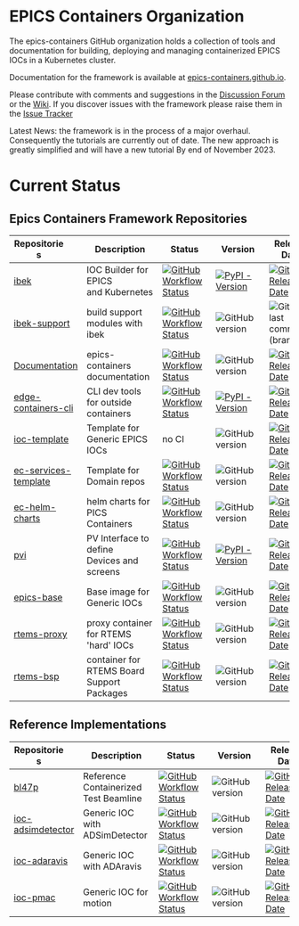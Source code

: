 # EPICS Containers Organization

The epics-containers GitHub organization holds a collection of tools and documentation
for building, deploying and managing containerized EPICS IOCs in a Kubernetes cluster.

Documentation for the framework is available at
[epics-containers.github.io](https://epics-containers.github.io/).

Please contribute with comments and suggestions in the
[Discussion Forum](https://github.com/epics-containers/epics-containers.github.io/discussions)
or the [Wiki](https://github.com/epics-containers/epics-containers.github.io/wiki).
If you discover issues with the framework please raise them in the
[Issue Tracker](https://github.com/epics-containers/epics-containers.github.io/issues)


Latest News: the framework is in the process of a major overhaul. Consequently
the tutorials are currently out of date. The new approach is greatly simplified
and will have a new tutorial By end of November 2023.

# Current Status

## Epics Containers Framework Repositories

|<div style="width:90px">Repositories</div>|<div style="width:120px">Description</div>|<div style="width:80px">Status</div>|<div style="width:80px">Version</div>|<div style="width:80px">Release Date</div>|
|------------------------------------------|------------------------------------------|------------------------------------|-------------------------------------|------------------------------------------|
|[ibek](https://github.com/epics-containers/ibek)|IOC Builder for EPICS<br>and Kubernetes|[![GitHub Workflow Status](https://img.shields.io/github/actions/workflow/status/epics-containers/ibek/code.yml)](https://github.com/epics-containers/ibek/actions)|[![PyPI - Version](https://img.shields.io/pypi/v/ibek?label=pypiver)](https://pypi.org/project/ibek)|[![GitHub Release Date](https://img.shields.io/github/release-date/epics-containers/ibek?label=release)](https://github.com/epics-containers/ibek/releases)|
|[ibek-support](https://github.com/epics-containers/ibek-support)|build support modules with ibek|[![GitHub Workflow Status](https://img.shields.io/github/actions/workflow/status/epics-containers/ibek-support/build.yml)](https://github.com/epics-containers/ibek-support/actions)|![GitHub version](https://img.shields.io/github/release/epics-containers/ibek-support/all?include_prereleases;label=tag)|![GitHub last commit (branch)](https://img.shields.io/github/last-commit/epics-containers/ibek-support/main?label=main)|
|[Documentation](https://github.com/epics-containers/epics-containers.github.io)|epics-containers<br>documentation|[![GitHub Workflow Status](https://img.shields.io/github/actions/workflow/status/epics-containers/epics-containers.github.io/ci.yml)](https://github.com/epics-containers/epics-containers.github.io/actions)|![GitHub version](https://img.shields.io/github/release/epics-containers/epics-containers.github.io/all?include_prereleases;label=tag)|[![GitHub Release Date](https://img.shields.io/github/release-date/epics-containers/epics-containers.github.io?label=release)](https://github.com/epics-containers/epics-containers.github.io/releases)|
|[edge-containers-cli](https://github.com/epics-containers/edge-containers-cli)|CLI dev tools for outside containers|[![GitHub Workflow Status](https://img.shields.io/github/actions/workflow/status/epics-containers/edge-containers-cli/ci.yml)](https://github.com/epics-containers/edge-containers-cli/actions)|[![PyPI - Version](https://img.shields.io/pypi/v/edge-containers-cli?label=pypiver)](https://pypi.org/project/edge-containers-cli)|[![GitHub Release Date](https://img.shields.io/github/release-date/epics-containers/edge-containers-cli?label=release)](https://github.com/epics-containers/edge-containers-cli/releases)|
|[ioc-template](https://github.com/epics-containers/ioc-template)|Template for Generic EPICS IOCs|no CI|![GitHub version](https://img.shields.io/github/release/epics-containers/ioc-template/all?include_prereleases;label=tag)|[![GitHub Release Date](https://img.shields.io/github/release-date/epics-containers/ioc-template?label=release)](https://github.com/epics-containers/ioc-template/releases)|
|[ec-services-template](https://github.com/epics-containers/ec-services-template)|Template for  Domain repos|[![GitHub Workflow Status](https://img.shields.io/github/actions/workflow/status/epics-containers/ec-services-template/ci.yml)](https://github.com/epics-containers/ec-services-template/actions)|![GitHub version](https://img.shields.io/github/release/epics-containers/ec-services-template/all?include_prereleases;label=tag)|[![GitHub Release Date](https://img.shields.io/github/release-date/epics-containers/ec-services-template?label=release)](https://github.com/epics-containers/ec-services-template/releases)|
|[ec-helm-charts](https://github.com/epics-containers/ec-helm-charts)|helm charts for PICS Containers|[![GitHub Workflow Status](https://img.shields.io/github/actions/workflow/status/epics-containers/ec-helm-charts/helm_deploy.yml)](https://github.com/epics-containers/ec-helm-charts/actions)|![GitHub version](https://img.shields.io/github/release/epics-containers/ec-helm-charts/all?include_prereleases;label=tag)|[![GitHub Release Date](https://img.shields.io/github/release-date/epics-containers/ec-helm-charts?label=release)](https://github.com/epics-containers/ec-helm-charts/releases)|
|[pvi](https://github.com/epics-containers/pvi)|PV Interface to define<br>Devices and screens|[![GitHub Workflow Status](https://img.shields.io/github/actions/workflow/status/epics-containers/pvi/code.yml)](https://github.com/epics-containers/pvi/actions)|[![PyPI - Version](https://img.shields.io/pypi/v/pvi?label=pypiver)](https://pypi.org/project/pvi)|[![GitHub Release Date](https://img.shields.io/github/release-date/epics-containers/pvi?label=release)](https://github.com/epics-containers/pvi/releases)|
|[epics-base](https://github.com/epics-containers/epics-base)|Base image for Generic IOCs|[![GitHub Workflow Status](https://img.shields.io/github/actions/workflow/status/epics-containers/epics-base/build.yml)](https://github.com/epics-containers/epics-base/actions)|![GitHub version](https://img.shields.io/github/release/epics-containers/epics-base/all?include_prereleases;label=tag)|[![GitHub Release Date](https://img.shields.io/github/release-date/epics-containers/epics-base?label=release)](https://github.com/epics-containers/epics-base/releases)|
|[rtems-proxy](https://github.com/epics-containers/rtems-proxy)|proxy container for RTEMS 'hard' IOCs|[![GitHub Workflow Status](https://img.shields.io/github/actions/workflow/status/epics-containers/rtems-proxy/ci.yml)](https://github.com/epics-containers/rtems-proxy/actions)|![GitHub version](https://img.shields.io/github/release/epics-containers/rtems-proxy/all?include_prereleases;label=tag)|[![GitHub Release Date](https://img.shields.io/github/release-date/epics-containers/rtems-proxy?label=release)](https://github.com/epics-containers/rtems-proxy/releases)|
|[rtems-bsp](https://github.com/epics-containers/rtems-bsp)|container for RTEMS Board Support Packages|[![GitHub Workflow Status](https://img.shields.io/github/actions/workflow/status/epics-containers/rtems-bsp/build.yml)](https://github.com/epics-containers/rtems-bsp/actions)|![GitHub version](https://img.shields.io/github/release/epics-containers/rtems-bsp/all?include_prereleases;label=tag)|[![GitHub Release Date](https://img.shields.io/github/release-date/epics-containers/rtems-bsp?label=release)](https://github.com/epics-containers/rtems-bsp/releases)|

## Reference Implementations

|<div style="width:90px">Repositories</div>|<div style="width:120px">Description</div>|<div style="width:80px">Status</div>|<div style="width:80px">Version</div>|<div style="width:80px">Release Date</div>|
|------------------------------------------|------------------------------------------|------------------------------------|-------------------------------------|------------------------------------------|
|[bl47p](https://github.com/epics-containers/bl47p)|Reference Containerized Test Beamline|[![GitHub Workflow Status](https://img.shields.io/github/actions/workflow/status/epics-containers/bl47p/verify.yml)](https://github.com/epics-containers/bl47p/actions)|![GitHub version](https://img.shields.io/github/release/epics-containers/bl47p/all?include_prereleases;label=tag)|[![GitHub Release Date](https://img.shields.io/github/release-date/epics-containers/bl47p?label=release)](https://github.com/epics-containers/bl47p/releases)|
|[ioc-adsimdetector](https://github.com/epics-containers/ioc-adsimdetector)|Generic IOC with ADSimDetector|[![GitHub Workflow Status](https://img.shields.io/github/actions/workflow/status/epics-containers/ioc-adsimdetector/build.yml)](https://github.com/epics-containers/ioc-adsimdetector/actions)|![GitHub version](https://img.shields.io/github/release/epics-containers/ioc-adsimdetector/all?include_prereleases;label=tag)|[![GitHub Release Date](https://img.shields.io/github/release-date/epics-containers/ioc-adsimdetector?label=release)](https://github.com/epics-containers/ioc-adsimdetector/releases)|
|[ioc-adaravis](https://github.com/epics-containers/ioc-adaravis)|Generic IOC with ADAravis|[![GitHub Workflow Status](https://img.shields.io/github/actions/workflow/status/epics-containers/ioc-adaravis/build.yml)](https://github.com/epics-containers/ioc-adaravis/actions)|![GitHub version](https://img.shields.io/github/release/epics-containers/ioc-adaravis/all?include_prereleases;label=tag)|[![GitHub Release Date](https://img.shields.io/github/release-date/epics-containers/ioc-adaravis?label=release)](https://github.com/epics-containers/ioc-adaravis/releases)|
|[ioc-pmac](https://github.com/epics-containers/ioc-pmac)|Generic IOC for motion|[![GitHub Workflow Status](https://img.shields.io/github/actions/workflow/status/epics-containers/ioc-pmac/build.yml)](https://github.com/epics-containers/ioc-pmac/actions)|![GitHub version](https://img.shields.io/github/release/epics-containers/ioc-pmac/all?include_prereleases;label=tag)|[![GitHub Release Date](https://img.shields.io/github/release-date/epics-containers/ioc-pmac?label=release)](https://github.com/epics-containers/ioc-pmac/releases)|

